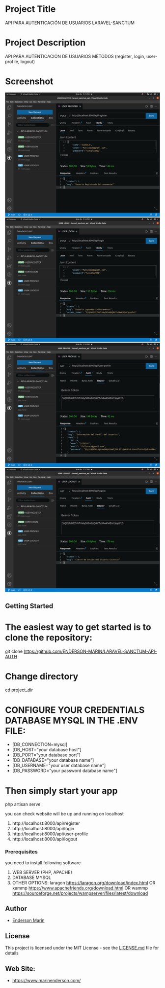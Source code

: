 # Project Title

API PARA AUTENTICACIÓN DE USUARIOS LARAVEL-SANCTUM

# Project Description

API PARA AUTENTICACIÓN DE USUARIOS METODOS (register, login, user-profile, logout)

# Screenshot

![](public/assets/img/register.png)
![](public/assets/img/login.png)
![](public/assets/img/profile.png)
![](public/assets/img/logout.png)

## Getting Started

# The easiest way to get started is to clone the repository:

git clone https://github.com/ENDERSON-MARIN/LARAVEL-SANCTUM-API-AUTH

# Change directory

cd project_dir

# CONFIGURE YOUR CREDENTIALS DATABASE MYSQL IN THE .ENV FILE:

-   [DB_CONNECTION=mysql]
-   [DB_HOST="your database host"]
-   [DB_PORT="your database port"]
-   [DB_DATABASE="your database name"]
-   [DB_USERNAME="your user database name"]
-   [DB_PASSWORD="your password database name"]

# Then simply start your app

php artisan serve

you can check website will be up and running on localhost
1) http://localhost:8000/api/register
2) http://localhost:8000/api/login
3) http://localhost:8000/api/user-profile
4) http://localhost:8000/api/logout

### Prerequisites

you need to install following software

1.  WEB SERVER (PHP, APACHE)
2.  DATABASE MYSQL
3.  OTHER OPTIONS:
    laragon https://laragon.org/download/index.html
    OR
    xammp https://www.apachefriends.org/download.html
    OR
    wammp https://sourceforge.net/projects/wampserver/files/latest/download

## Author

-   [Enderson Marín](https://github.com/ENDERSON-MARIN)

## License

This project is licensed under the MIT License - see the [LICENSE.md](LICENSE.md) file for details

## Web Site:

-   https://www.marinenderson.com/
